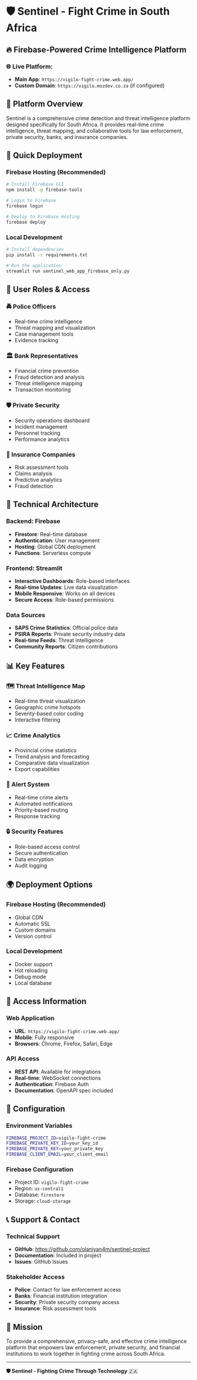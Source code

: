 # 🛡️ Sentinel - Fight Crime in South Africa

## 🔥 **Firebase-Powered Crime Intelligence Platform**

### **🌐 Live Platform:**
- **Main App**: `https://vigilo-fight-crime.web.app/`
- **Custom Domain**: `https://vigilo.mozdev.co.za` (if configured)

## 🎯 **Platform Overview**

Sentinel is a comprehensive crime detection and threat intelligence platform designed specifically for South Africa. It provides real-time crime intelligence, threat mapping, and collaborative tools for law enforcement, private security, banks, and insurance companies.

## 🚀 **Quick Deployment**

### **Firebase Hosting (Recommended)**
```bash
# Install Firebase CLI
npm install -g firebase-tools

# Login to Firebase
firebase login

# Deploy to Firebase Hosting
firebase deploy
```

### **Local Development**
```bash
# Install dependencies
pip install -r requirements.txt

# Run the application
streamlit run sentinel_web_app_firebase_only.py
```

## 👥 **User Roles & Access**

### **🚔 Police Officers**
- Real-time crime intelligence
- Threat mapping and visualization
- Case management tools
- Evidence tracking

### **🏛️ Bank Representatives**
- Financial crime prevention
- Fraud detection and analysis
- Threat intelligence mapping
- Transaction monitoring

### **🛡️ Private Security**
- Security operations dashboard
- Incident management
- Personnel tracking
- Performance analytics

### **🏢 Insurance Companies**
- Risk assessment tools
- Claims analysis
- Predictive analytics
- Fraud detection

## 🔧 **Technical Architecture**

### **Backend: Firebase**
- **Firestore**: Real-time database
- **Authentication**: User management
- **Hosting**: Global CDN deployment
- **Functions**: Serverless compute

### **Frontend: Streamlit**
- **Interactive Dashboards**: Role-based interfaces
- **Real-time Updates**: Live data visualization
- **Mobile Responsive**: Works on all devices
- **Secure Access**: Role-based permissions

### **Data Sources**
- **SAPS Crime Statistics**: Official police data
- **PSIRA Reports**: Private security industry data
- **Real-time Feeds**: Threat intelligence
- **Community Reports**: Citizen contributions

## 📊 **Key Features**

### **🗺️ Threat Intelligence Map**
- Real-time threat visualization
- Geographic crime hotspots
- Severity-based color coding
- Interactive filtering

### **📈 Crime Analytics**
- Provincial crime statistics
- Trend analysis and forecasting
- Comparative data visualization
- Export capabilities

### **🚨 Alert System**
- Real-time crime alerts
- Automated notifications
- Priority-based routing
- Response tracking

### **🔒 Security Features**
- Role-based access control
- Secure authentication
- Data encryption
- Audit logging

## 🌍 **Deployment Options**

### **Firebase Hosting (Recommended)**
- Global CDN
- Automatic SSL
- Custom domains
- Version control

### **Local Development**
- Docker support
- Hot reloading
- Debug mode
- Local database

## 📱 **Access Information**

### **Web Application**
- **URL**: `https://vigilo-fight-crime.web.app/`
- **Mobile**: Fully responsive
- **Browsers**: Chrome, Firefox, Safari, Edge

### **API Access**
- **REST API**: Available for integrations
- **Real-time**: WebSocket connections
- **Authentication**: Firebase Auth
- **Documentation**: OpenAPI spec included

## 🔧 **Configuration**

### **Environment Variables**
```bash
FIREBASE_PROJECT_ID=vigilo-fight-crime
FIREBASE_PRIVATE_KEY_ID=your_key_id
FIREBASE_PRIVATE_KEY=your_private_key
FIREBASE_CLIENT_EMAIL=your_client_email
```

### **Firebase Configuration**
- Project ID: `vigilo-fight-crime`
- Region: `us-central1`
- Database: `firestore`
- Storage: `cloud-storage`

## 📞 **Support & Contact**

### **Technical Support**
- **GitHub**: https://github.com/olaniyan4m/sentinel-project
- **Documentation**: Included in project
- **Issues**: GitHub Issues

### **Stakeholder Access**
- **Police**: Contact for law enforcement access
- **Banks**: Financial institution integration
- **Security**: Private security company access
- **Insurance**: Risk assessment tools

## 🎯 **Mission**

To provide a comprehensive, privacy-safe, and effective crime intelligence platform that empowers law enforcement, private security, and financial institutions to work together in fighting crime across South Africa.

---

**🛡️ Sentinel - Fighting Crime Through Technology** 🇿🇦
